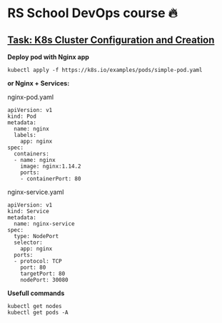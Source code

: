# RS School DevOps course :fire:

## [Task: K8s Cluster Configuration and Creation](https://github.com/rolling-scopes-school/tasks/blob/master/devops/modules/2_cluster-configuration/task_3.md)

**Deploy pod with Nginx app**
```
kubectl apply -f https://k8s.io/examples/pods/simple-pod.yaml
```
**or Nginx + Services:**

nginx-pod.yaml 
```
apiVersion: v1
kind: Pod
metadata:
  name: nginx
  labels:
    app: nginx
spec:
  containers:
  - name: nginx
    image: nginx:1.14.2
    ports:
    - containerPort: 80
```

nginx-service.yaml
```
apiVersion: v1
kind: Service
metadata:
  name: nginx-service
spec:
  type: NodePort
  selector:
    app: nginx
  ports:
  - protocol: TCP
    port: 80        
    targetPort: 80  
    nodePort: 30080
```

**Usefull commands**
```
kubectl get nodes
kubectl get pods -A
```
